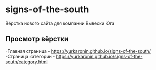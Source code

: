 # signs-of-the-south

 Вёрстка нового сайта для компании Вывески Юга

## Просмотр вёрстки

 -Главная страница - https://yurkaronin.github.io/signs-of-the-south/
 -Страница категории - https://yurkaronin.github.io/signs-of-the-south/category.html
